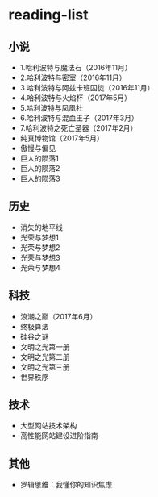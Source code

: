 # reading-list

## 小说

* 1.哈利波特与魔法石（2016年11月）
* 2.哈利波特与密室（2016年11月）
* 3.哈利波特与阿兹卡班囚徒（2016年11月）
* 4.哈利波特与火焰杯（2017年5月）
* 5.哈利波特与凤凰社
* 6.哈利波特与混血王子（2017年3月）
* 7.哈利波特之死亡圣器（2017年2月）
* 纯真博物馆（2017年5月）
* 傲慢与偏见
* 巨人的陨落1
* 巨人的陨落2
* 巨人的陨落3

## 历史

* 消失的地平线
* 光荣与梦想1
* 光荣与梦想2
* 光荣与梦想3
* 光荣与梦想4

## 科技

* 浪潮之巅（2017年6月）
* 终极算法
* 硅谷之谜
* 文明之光第一册
* 文明之光第二册
* 文明之光第三册
* 世界秩序



## 技术

* 大型网站技术架构
* 高性能网站建设进阶指南


## 其他

* 罗辑思维：我懂你的知识焦虑
